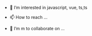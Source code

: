 
- 👀 I’m interested in javascript, vue, ts,ts 
- 📫 How to reach  ...

- 💞️ I’m m to collaborate on ... 

